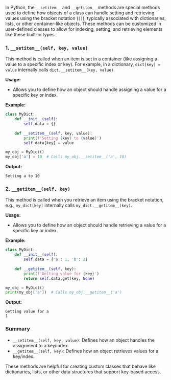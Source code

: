In Python, the `__setitem__` and `__getitem__` methods are special methods used to define how objects of a class can handle setting and retrieving values using the bracket notation (`[]`), typically associated with dictionaries, lists, or other container-like objects. These methods can be customized in user-defined classes to allow for indexing, setting, and retrieving elements like these built-in types.

### 1. `__setitem__(self, key, value)`
This method is called when an item is set in a container (like assigning a value to a specific index or key). For example, in a dictionary, `dict[key] = value` internally calls `dict.__setitem__(key, value)`.

**Usage:**
- Allows you to define how an object should handle assigning a value for a specific key or index.

**Example:**
```python
class MyDict:
    def __init__(self):
        self.data = {}
    
    def __setitem__(self, key, value):
        print(f'Setting {key} to {value}')
        self.data[key] = value

my_obj = MyDict()
my_obj['a'] = 10  # Calls my_obj.__setitem__('a', 10)
```

**Output:**
```
Setting a to 10
```

### 2. `__getitem__(self, key)`
This method is called when you retrieve an item using the bracket notation, e.g., `my_dict[key]` internally calls `my_dict.__getitem__(key)`.

**Usage:**
- Allows you to define how an object should handle retrieving a value for a specific key or index.

**Example:**
```python
class MyDict:
    def __init__(self):
        self.data = {'a': 1, 'b': 2}
    
    def __getitem__(self, key):
        print(f'Getting value for {key}')
        return self.data.get(key, None)

my_obj = MyDict()
print(my_obj['a'])  # Calls my_obj.__getitem__('a')
```

**Output:**
```
Getting value for a
1
```

### Summary
- `__setitem__(self, key, value)`: Defines how an object handles the assignment to a key/index.
- `__getitem__(self, key)`: Defines how an object retrieves values for a key/index.

These methods are helpful for creating custom classes that behave like dictionaries, lists, or other data structures that support key-based access.